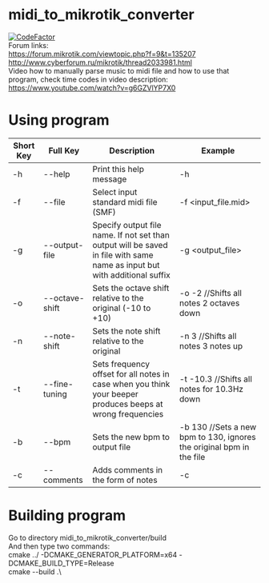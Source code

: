 # midi_to_mikrotik_converter
[![CodeFactor](https://www.codefactor.io/repository/github/altucor/midi_to_mikrotik_converter/badge/master)](https://www.codefactor.io/repository/github/altucor/midi_to_mikrotik_converter/overview/master)\
Forum links:\
https://forum.mikrotik.com/viewtopic.php?f=9&t=135207  
http://www.cyberforum.ru/mikrotik/thread2033981.html  
Video how to manually parse music to midi file and how to use that program, check time codes in video description:\
https://www.youtube.com/watch?v=g6GZVlYP7X0
# Using program

| Short Key | Full Key | Description | Example |
| ------ | ------ | ------ |  ------ |
| -h | --help | Print this help message | -h |
| -f | --file | Select input standard midi file (SMF) | -f <input_file.mid> |
| -g | --output-file | Specify output file name. If not set than output will be saved in file with same name as input but with additional suffix | -g <output_file> |
| -o | --octave-shift | Sets the octave shift relative to the original (-10 to +10) | -o -2 //Shifts all notes 2 octaves down |
| -n | --note-shift | Sets the note shift relative to the original | -n 3 //Shifts all notes 3 notes up |
| -t | --fine-tuning | Sets frequency offset for all notes in case when you think your beeper produces beeps at wrong frequencies | -t -10.3 //Shifts all notes for 10.3Hz down |
| -b | --bpm | Sets the new bpm to output file | -b 130 //Sets a new bpm to 130, ignores the original bpm in the file |
| -c | --comments | Adds comments in the form of notes | -c |


# Building program
Go to directory midi_to_mikrotik_converter/build\
And then type two commands:\
cmake ../ -DCMAKE_GENERATOR_PLATFORM=x64 -DCMAKE_BUILD_TYPE=Release\
cmake --build .\

